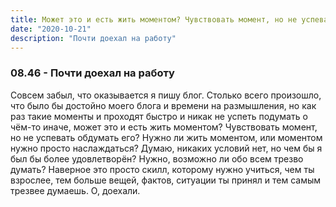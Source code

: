 ```yaml
---
title: Может это и есть жить моментом? Чувствовать момент, но не успевать обдумать его.
date: "2020-10-21"
description: "Почти доехал на работу"
---
```


### 08.46 - Почти доехал на работу

Совсем забыл, что оказывается я пишу блог. Столько всего произошло, что было бы достойно моего блога и времени на размышления, но как раз такие моменты и проходят быстро и никак не успеть подумать о чём-то иначе, может это и есть жить моментом? Чувствовать момент, но не успевать обдумать его? Нужно ли жить моментом, или моментом нужно просто наслаждаться? Думаю, никаких условий нет, но чем бы я был бы более удовлетворён? Нужно, возможно ли обо всем трезво думать? Наверное это просто скилл, которому нужно учиться, чем ты взрослее, тем больше вещей, фактов, ситуации ты принял и тем самым трезвее думаешь. О, доехали.
